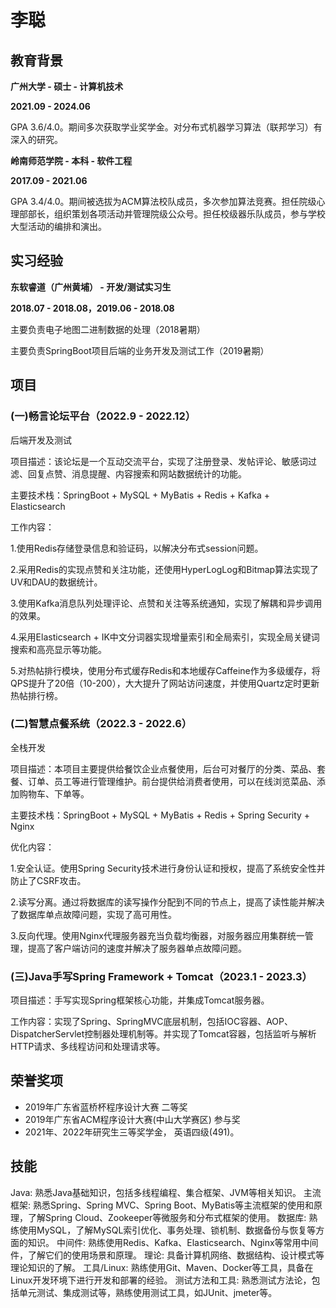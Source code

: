 # 李聪



## 教育背景


**广州大学 - 硕士 - 计算机技术**

**2021.09 - 2024.06**

GPA 3.6/4.0。期间多次获取学业奖学金。对分布式机器学习算法（联邦学习）有深入的研究。

**岭南师范学院 - 本科 -  软件工程**

**2017.09 - 2021.06**

GPA 3.4/4.0。期间被选拔为ACM算法校队成员，多次参加算法竞赛。担任院级心理部部长，组织策划各项活动并管理院级公众号。担任校级器乐队成员，参与学校大型活动的编排和演出。




## 实习经验


**东软睿道（广州黄埔） - 开发/测试实习生**

**2018.07 - 2018.08，2019.06 - 2018.08**

主要负责电子地图二进制数据的处理（2018暑期）

主要负责SpringBoot项目后端的业务开发及测试工作（2019暑期）

## 项目

### (一)畅言论坛平台（2022.9 - 2022.12）

后端开发及测试

项目描述：该论坛是一个互动交流平台，实现了注册登录、发帖评论、敏感词过滤、回复点赞、消息提醒、内容搜索和网站数据统计的功能。

主要技术栈：SpringBoot + MySQL  + MyBatis + Redis + Kafka + Elasticsearch

工作内容：

1.使用Redis存储登录信息和验证码，以解决分布式session问题。

2.采用Redis的实现点赞和关注功能，还使用HyperLogLog和Bitmap算法实现了UV和DAU的数据统计。

3.使用Kafka消息队列处理评论、点赞和关注等系统通知，实现了解耦和异步调用的效果。

4.采用Elasticsearch + IK中文分词器实现增量索引和全局索引，实现全局关键词搜索和高亮显示等功能。

5.对热帖排行模块，使用分布式缓存Redis和本地缓存Caffeine作为多级缓存，将QPS提升了20倍（10-200），大大提升了网站访问速度，并使用Quartz定时更新热帖排行榜。

### (二)智慧点餐系统（2022.3 - 2022.6）

全栈开发

项目描述：本项目主要提供给餐饮企业点餐使用，后台可对餐厅的分类、菜品、套餐、订单、员工等进行管理维护。前台提供给消费者使用，可以在线浏览菜品、添加购物车、下单等。

主要技术栈：SpringBoot + MySQL  + MyBatis + Redis + Spring Security + Nginx

优化内容：

1.安全认证。使用Spring Security技术进行身份认证和授权，提高了系统安全性并防止了CSRF攻击。

2.读写分离。通过将数据库的读写操作分配到不同的节点上，提高了读性能并解决了数据库单点故障问题，实现了高可用性。

3.反向代理。使用Nginx代理服务器充当负载均衡器，对服务器应用集群统一管理，提高了客户端访问的速度并解决了服务器单点故障问题。

### (三)Java手写**Spring Framework + Tomcat**（2023.1 - 2023.3）

项目描述：手写实现Spring框架核心功能，并集成Tomcat服务器。

工作内容：实现了Spring、SpringMVC底层机制，包括IOC容器、AOP、DispatcherServlet控制器处理机制等。并实现了Tomcat容器，包括监听与解析HTTP请求、多线程访问和处理请求等。



## 荣誉奖项

- 2019年广东省蓝桥杯程序设计大赛  二等奖
- 2019年广东省ACM程序设计大赛(中山大学赛区)     参与奖
- 2021年、2022年研究生三等奖学金， 英语四级(491)。

## 技能

Java: 熟悉Java基础知识，包括多线程编程、集合框架、JVM等相关知识。
主流框架: 熟悉Spring、Spring MVC、Spring Boot、MyBatis等主流框架的使用和原理，了解Spring Cloud、Zookeeper等微服务和分布式框架的使用。
数据库: 熟练使用MySQL，了解MySQL索引优化、事务处理、锁机制、数据备份与恢复等方面的知识。
中间件: 熟练使用Redis、Kafka、Elasticsearch、Nginx等常用中间件，了解它们的使用场景和原理。
理论: 具备计算机网络、数据结构、设计模式等理论知识的了解。
工具/Linux: 熟练使用Git、Maven、Docker等工具，具备在Linux开发环境下进行开发和部署的经验。
测试方法和工具: 熟悉测试方法论，包括单元测试、集成测试等，熟练使用测试工具，如JUnit、jmeter等。

